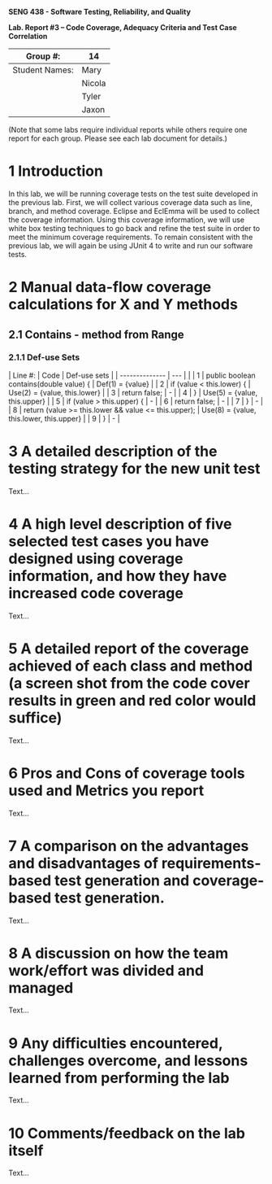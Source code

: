**SENG 438 - Software Testing, Reliability, and Quality**

**Lab. Report #3 – Code Coverage, Adequacy Criteria and Test Case Correlation**

| Group \#:      |  14   |
| -------------- | --- |
| Student Names: |   Mary  |
|                |   Nicola  |
|                |   Tyler  |
|                |   Jaxon  |

(Note that some labs require individual reports while others require one report
for each group. Please see each lab document for details.)

# 1 Introduction

In this lab, we will be running coverage tests on the test suite developed in the previous lab. First, we will collect various coverage data such as line, branch, and method coverage. Eclipse and EclEmma will be used to collect the coverage information. Using this coverage information, we will use white box testing techniques to go back and refine the test suite in order to meet the minimum coverage requirements. To remain consistent with the previous lab, we will again be using JUnit 4 to write and run our software tests. 

# 2 Manual data-flow coverage calculations for X and Y methods

## 2.1 Contains - method from Range

### 2.1.1 Def-use Sets

| Line \#:      |  Code   | Def-use sets |
| -------------- | --- | |
| 1 |   public boolean contains(double value) { | Def(1) = {value} |
|  2              |   if (value < this.lower) { | Use(2) = {value, this.lower} |
|   3             |   return false;  | - |
|    4            |   }  | Use(5) = {value, this.upper} |
|    5            |   if (value  > this.upper) { | - |
|    6            |   return false; | - |
|    7            |   }  | - |
|    8            |   return (value >= this.lower && value <= this.upper);  | Use(8) = {value, this.lower, this.upper} |
|    9            |   }  | - |

# 3 A detailed description of the testing strategy for the new unit test

Text…

# 4 A high level description of five selected test cases you have designed using coverage information, and how they have increased code coverage

Text…

# 5 A detailed report of the coverage achieved of each class and method (a screen shot from the code cover results in green and red color would suffice)

Text…

# 6 Pros and Cons of coverage tools used and Metrics you report

Text…

# 7 A comparison on the advantages and disadvantages of requirements-based test generation and coverage-based test generation.

Text…

# 8 A discussion on how the team work/effort was divided and managed

Text…

# 9 Any difficulties encountered, challenges overcome, and lessons learned from performing the lab

Text…

# 10 Comments/feedback on the lab itself

Text…
